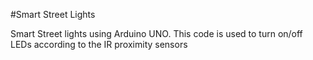 #Smart Street Lights

Smart Street lights using Arduino UNO. This code is used to turn on/off LEDs according to the IR proximity sensors
